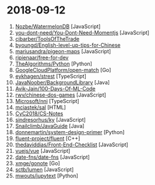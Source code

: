 # 2018-09-12

1. [Nozbe/WatermelonDB](https://github.com/Nozbe/WatermelonDB "🍉 Next-gen database for powerful React and React Native apps that scales to 10,000s of records and remains fast ⚡️") [JavaScript]
2. [you-dont-need/You-Dont-Need-Momentjs](https://github.com/you-dont-need/You-Dont-Need-Momentjs "List of date-fns or native functions which you can use to replace moment.js + ESLint Plugin") [JavaScript]
3. [cjbarber/ToolsOfTheTrade](https://github.com/cjbarber/ToolsOfTheTrade "Tools of The Trade, from Hacker News.") 
4. [byoungd/English-level-up-tips-for-Chinese](https://github.com/byoungd/English-level-up-tips-for-Chinese "可能是让你受益匪浅的英语进阶指南") 
5. [mariusandra/pigeon-maps](https://github.com/mariusandra/pigeon-maps "ReactJS Maps without external dependencies") [JavaScript]
6. [ripienaar/free-for-dev](https://github.com/ripienaar/free-for-dev "A list of SaaS, PaaS and IaaS offerings that have free tiers of interest to devops and infradev") 
7. [TheAlgorithms/Python](https://github.com/TheAlgorithms/Python "All Algorithms implemented in Python") [Python]
8. [GoogleCloudPlatform/open-match](https://github.com/GoogleCloudPlatform/open-match "Flexible, extensible, and scalable video game matchmaking.") [Go]
9. [eykhagen/strest](https://github.com/eykhagen/strest "⚡️ Set up tests for REST in seconds with YAML") [TypeScript]
10. [JavaNoober/BackgroundLibrary](https://github.com/JavaNoober/BackgroundLibrary "A framework for directly generating shape through Tags, no need to write shape.xml again（通过标签直接生成shape，无需再写shape.xml）") [Java]
11. [Avik-Jain/100-Days-Of-ML-Code](https://github.com/Avik-Jain/100-Days-Of-ML-Code "100 Days of ML Coding") 
12. [rwv/chinese-dos-games](https://github.com/rwv/chinese-dos-games "🎮 Chinese DOS games in browser.") [JavaScript]
13. [Microsoft/nni](https://github.com/Microsoft/nni "An open source AutoML toolkit for neural architecture search and hyper-parameter tuning.") [TypeScript]
14. [mciastek/sal](https://github.com/mciastek/sal "🚀 Performance focused, lightweight scroll animation library 🚀") [HTML]
15. [CyC2018/CS-Notes](https://github.com/CyC2018/CS-Notes "📚 Computer Science Learning Notes") 
16. [sindresorhus/ky](https://github.com/sindresorhus/ky "Tiny and elegant HTTP client based on the browser Fetch API") [JavaScript]
17. [Snailclimb/JavaGuide](https://github.com/Snailclimb/JavaGuide "A core knowledge that most Java programmers need to master") [Java]
18. [donnemartin/system-design-primer](https://github.com/donnemartin/system-design-primer "Learn how to design large-scale systems. Prep for the system design interview. Includes Anki flashcards.") [Python]
19. [fluent-project/fluent](https://github.com/fluent-project/fluent "A data-driven compute platform") [C++]
20. [thedaviddias/Front-End-Checklist](https://github.com/thedaviddias/Front-End-Checklist "🗂 The perfect Front-End Checklist for modern websites and meticulous developers") [JavaScript]
21. [vuejs/vue](https://github.com/vuejs/vue "🖖 A progressive, incrementally-adoptable JavaScript framework for building UI on the web.") [JavaScript]
22. [date-fns/date-fns](https://github.com/date-fns/date-fns "⏳ Modern JavaScript date utility library ⌛️") [JavaScript]
23. [xmge/gonote](https://github.com/xmge/gonote "欢迎各位gopher一起来完善这份笔记，让更多的人能够了解go，学习go，使用go，热爱go. 👍") [Go]
24. [sctb/lumen](https://github.com/sctb/lumen "A Lisp for Lua and JavaScript") [JavaScript]
25. [mwouts/jupytext](https://github.com/mwouts/jupytext "Jupyter notebooks as Markdown documents, Julia, Python or R scripts") [Python]
